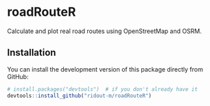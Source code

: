 # roadRouteR

Calculate and plot real road routes using OpenStreetMap and OSRM.

## Installation

You can install the development version of this package directly from GitHub:

```r
# install.packages("devtools")  # if you don't already have it
devtools::install_github("ridout-m/roadRouteR")
